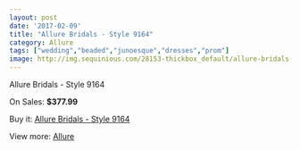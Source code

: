 ```yaml
---
layout: post
date: '2017-02-09'
title: "Allure Bridals - Style 9164"
category: Allure
tags: ["wedding","beaded","junoesque","dresses","prom"]
image: http://img.sequinious.com/28153-thickbox_default/allure-bridals-style-9164.jpg
---
```

Allure Bridals - Style 9164

On Sales: **$377.99**
<a href="https://www.sequinious.com/allure/33-allure-bridals-style-9164.html"><amp-img layout="responsive" width="600" height="600" src="//img.sequinious.com/28153-thickbox_default/allure-bridals-style-9164.jpg" alt="Allure Bridals - Style 9164 0" /></a>
<a href="https://www.sequinious.com/allure/33-allure-bridals-style-9164.html"><amp-img layout="responsive" width="600" height="600" src="//img.sequinious.com/28155-thickbox_default/allure-bridals-style-9164.jpg" alt="Allure Bridals - Style 9164 1" /></a>
<a href="https://www.sequinious.com/allure/33-allure-bridals-style-9164.html"><amp-img layout="responsive" width="600" height="600" src="//img.sequinious.com/28154-thickbox_default/allure-bridals-style-9164.jpg" alt="Allure Bridals - Style 9164 2" /></a>

Buy it: [Allure Bridals - Style 9164](https://www.sequinious.com/allure/33-allure-bridals-style-9164.html "Allure Bridals - Style 9164")

View more: [Allure](https://www.sequinious.com/12-allure "Allure")